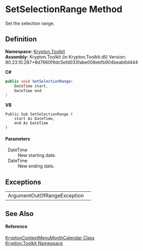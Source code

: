 # SetSelectionRange Method


Set the selection range.



## Definition
**Namespace:** <a href="79d2eac2-21f4-54ff-7552-b20c33c30600.md">Krypton.Toolkit</a>  
**Assembly:** Krypton.Toolkit (in Krypton.Toolkit.dll) Version: 80.23.10.287+8d7660f9dc5efd033fabe008ebfb904beab6d444

**C#**
``` C#
public void SetSelectionRange(
	DateTime start,
	DateTime end
)
```
**VB**
``` VB
Public Sub SetSelectionRange ( 
	start As DateTime,
	end As DateTime
)
```



#### Parameters
<dl><dt>  DateTime</dt><dd>New starting date.</dd><dt>  DateTime</dt><dd>New ending date.</dd></dl>

## Exceptions
<table>
<tr>
<td>ArgumentOutOfRangeException</td>
<td /></tr>
</table>

## See Also


#### Reference
<a href="21fa5974-9528-a21d-69c1-4f405fb466f5.md">KryptonContextMenuMonthCalendar Class</a>  
<a href="79d2eac2-21f4-54ff-7552-b20c33c30600.md">Krypton.Toolkit Namespace</a>  
